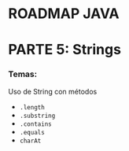 # ROADMAP JAVA

# PARTE 5: Strings

### Temas:
Uso de String con métodos
- `.length`
- `.substring`
- `.contains`
- `.equals`
- `charAt`

